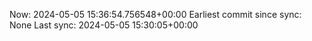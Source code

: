 Now: 2024-05-05 15:36:54.756548+00:00 Earliest commit since sync: None Last sync: 2024-05-05 15:30:05+00:00
